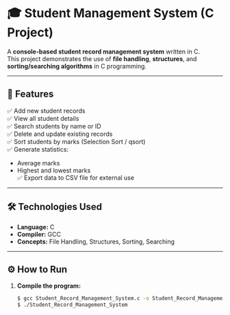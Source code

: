 # 🎓 Student Management System (C Project)

A **console-based student record management system** written in C.  
This project demonstrates the use of **file handling**, **structures**, and **sorting/searching algorithms** in C programming.

---

## 🧩 Features

✅ Add new student records  
✅ View all student details  
✅ Search students by name or ID  
✅ Delete and update existing records  
✅ Sort students by marks (Selection Sort / qsort)  
✅ Generate statistics:
   - Average marks  
   - Highest and lowest marks  
✅ Export data to CSV file for external use  

---

## 🛠️ Technologies Used
- **Language:** C  
- **Compiler:** GCC  
- **Concepts:** File Handling, Structures, Sorting, Searching

---

## ⚙️ How to Run

1. **Compile the program:**
   ```bash
   $ gcc Student_Record_Management_System.c -o Student_Record_Management_System
   $ ./Student_Record_Management_System
